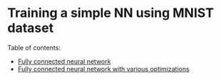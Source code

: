 # Training a simple NN using MNIST dataset

Table of contents:

- [Fully connected neural network](./mnist-fcnn.py)
- [Fully connected neural network with various optimizations](./mnist-fcnn-opt.py)